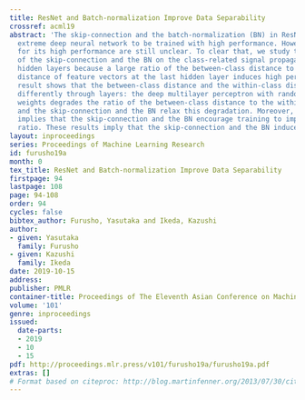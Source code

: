 ```yaml
---
title: ResNet and Batch-normalization Improve Data Separability
crossref: acml19
abstract: 'The skip-connection and the batch-normalization (BN) in ResNet enable an
  extreme deep neural network to be trained with high performance. However, the reasons
  for its high performance are still unclear. To clear that, we study the effects
  of the skip-connection and the BN on the class-related signal propagation through
  hidden layers because a large ratio of the between-class distance to the within-class
  distance of feature vectors at the last hidden layer induces high performance. Our
  result shows that the between-class distance and the within-class distance change
  differently through layers: the deep multilayer perceptron with randomly initialized
  weights degrades the ratio of the between-class distance to the within-class distance
  and the skip-connection and the BN relax this degradation. Moreover, our analysis
  implies that the skip-connection and the BN encourage training to improve this distance
  ratio. These results imply that the skip-connection and the BN induce high performance.'
layout: inproceedings
series: Proceedings of Machine Learning Research
id: furusho19a
month: 0
tex_title: ResNet and Batch-normalization Improve Data Separability
firstpage: 94
lastpage: 108
page: 94-108
order: 94
cycles: false
bibtex_author: Furusho, Yasutaka and Ikeda, Kazushi
author:
- given: Yasutaka
  family: Furusho
- given: Kazushi
  family: Ikeda
date: 2019-10-15
address: 
publisher: PMLR
container-title: Proceedings of The Eleventh Asian Conference on Machine Learning
volume: '101'
genre: inproceedings
issued:
  date-parts:
  - 2019
  - 10
  - 15
pdf: http://proceedings.mlr.press/v101/furusho19a/furusho19a.pdf
extras: []
# Format based on citeproc: http://blog.martinfenner.org/2013/07/30/citeproc-yaml-for-bibliographies/
---
```

